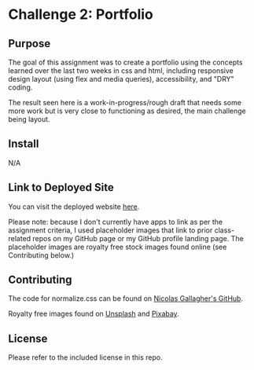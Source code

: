 # Challenge 2: Portfolio

## Purpose
The goal of this assignment was to create a portfolio using the concepts learned over the last two weeks in css and html, including responsive design layout (using flex and media queries), accessibility, and "DRY" coding.

The result seen here is a work-in-progress/rough draft that needs some more work but is very close to functioning as desired, the main challenge being layout. 

## Install
N/A

## Link to Deployed Site
You can visit the deployed website [here](https://sar-kat-hop.github.io/skh-portfolio/).

Please note: because I don't currently have apps to link as per the assignment criteria, I used placeholder images that link to prior class-related repos on my GitHub page or my GitHub profile landing page. The placeholder images are royalty free stock images found online (see Contributing below.)

## Contributing
The code for normalize.css can be found on [Nicolas Gallagher's GitHub](github.com/necolas/normalize.css).

Royalty free images found on [Unsplash](https://unsplash.com/) and [Pixabay](https://pixabay.com/).

## License
Please refer to the included license in this repo.

